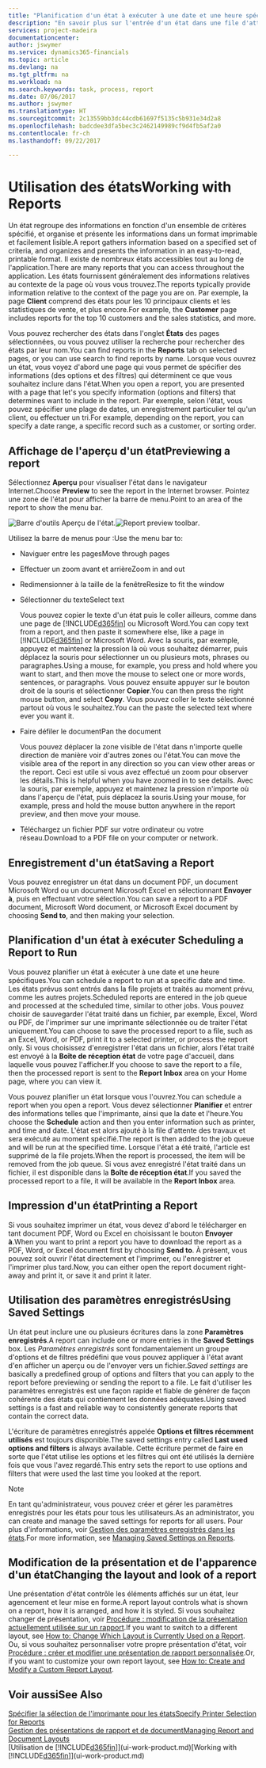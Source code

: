 ```yaml
---
title: "Planification d'un état à exécuter à une date et une heure spécifiques | Microsoft Docs"
description: "En savoir plus sur l'entrée d'un état dans une file d'attente de projets et la planification de son traitement à une date et à une heure spécifiques."
services: project-madeira
documentationcenter: 
author: jswymer
ms.service: dynamics365-financials
ms.topic: article
ms.devlang: na
ms.tgt_pltfrm: na
ms.workload: na
ms.search.keywords: task, process, report
ms.date: 07/06/2017
ms.author: jswymer
ms.translationtype: HT
ms.sourcegitcommit: 2c13559bb3dc44cdb61697f5135c5b931e34d2a8
ms.openlocfilehash: badcdee3dfa5bec3c2462149989cf9d4fb5af2a0
ms.contentlocale: fr-ch
ms.lasthandoff: 09/22/2017

---
```

# <a name="working-with-reports"></a><span data-ttu-id="9fba8-103">Utilisation des états</span><span class="sxs-lookup"><span data-stu-id="9fba8-103">Working with Reports</span></span>
<span data-ttu-id="9fba8-104">Un état regroupe des informations en fonction d'un ensemble de critères spécifié, et organise et présente les informations dans un format imprimable et facilement lisible.</span><span class="sxs-lookup"><span data-stu-id="9fba8-104">A report gathers information based on a specified set of criteria, and organizes and presents the information in an easy-to-read, printable format.</span></span> <span data-ttu-id="9fba8-105">Il existe de nombreux états accessibles tout au long de l'application.</span><span class="sxs-lookup"><span data-stu-id="9fba8-105">There are many reports that you can access throughout the application.</span></span> <span data-ttu-id="9fba8-106">Les états fournissent généralement des informations relatives au contexte de la page où vous vous trouvez.</span><span class="sxs-lookup"><span data-stu-id="9fba8-106">The reports typically provide information relative to the context of the page you are on.</span></span> <span data-ttu-id="9fba8-107">Par exemple, la page **Client** comprend des états pour les 10 principaux clients et les statistiques de vente, et plus encore.</span><span class="sxs-lookup"><span data-stu-id="9fba8-107">For example, the **Customer** page includes reports for the top 10 customers and the sales statistics, and more.</span></span>

<span data-ttu-id="9fba8-108">Vous pouvez rechercher des états dans l'onglet **États** des pages sélectionnées, ou vous pouvez utiliser la recherche pour rechercher des états par leur nom.</span><span class="sxs-lookup"><span data-stu-id="9fba8-108">You can find reports in the **Reports** tab on selected pages, or you can use search to find reports by name.</span></span> <span data-ttu-id="9fba8-109">Lorsque vous ouvrez un état, vous voyez d'abord une page qui vous permet de spécifier des informations (des options et des filtres) qui déterminent ce que vous souhaitez inclure dans l'état.</span><span class="sxs-lookup"><span data-stu-id="9fba8-109">When you open a report, you are presented with a page that let's you specify information (options and filters) that determines want to include in the report.</span></span> <span data-ttu-id="9fba8-110">Par exemple, selon l'état, vous pouvez spécifier une plage de dates, un enregistrement particulier tel qu'un client, ou effectuer un tri.</span><span class="sxs-lookup"><span data-stu-id="9fba8-110">For example, depending on the report, you can specify a date range, a specific record such as a customer, or sorting order.</span></span>

## <a name="previewing-a-report"></a><span data-ttu-id="9fba8-111">Affichage de l'aperçu d'un état</span><span class="sxs-lookup"><span data-stu-id="9fba8-111">Previewing a report</span></span>
<span data-ttu-id="9fba8-112">Sélectionnez **Aperçu** pour visualiser l'état dans le navigateur Internet.</span><span class="sxs-lookup"><span data-stu-id="9fba8-112">Choose **Preview** to see the report in the Internet browser.</span></span> <span data-ttu-id="9fba8-113">Pointez une zone de l'état pour afficher la barre de menu.</span><span class="sxs-lookup"><span data-stu-id="9fba8-113">Point to an area of the report to show the menu bar.</span></span>  

<span data-ttu-id="9fba8-114">![Barre d'outils Aperçu de l'état](media/report_viewer.png "Barre d'outils Aperçu de l'état").</span><span class="sxs-lookup"><span data-stu-id="9fba8-114">![Report preview toolbar](media/report_viewer.png "Report preview toolbar").</span></span>

<span data-ttu-id="9fba8-115">Utilisez la barre de menus pour :</span><span class="sxs-lookup"><span data-stu-id="9fba8-115">Use the menu bar to:</span></span>

-   <span data-ttu-id="9fba8-116">Naviguer entre les pages</span><span class="sxs-lookup"><span data-stu-id="9fba8-116">Move through pages</span></span>
-   <span data-ttu-id="9fba8-117">Effectuer un zoom avant et arrière</span><span class="sxs-lookup"><span data-stu-id="9fba8-117">Zoom in and out</span></span>
-   <span data-ttu-id="9fba8-118">Redimensionner à la taille de la fenêtre</span><span class="sxs-lookup"><span data-stu-id="9fba8-118">Resize to fit the window</span></span>
-   <span data-ttu-id="9fba8-119">Sélectionner du texte</span><span class="sxs-lookup"><span data-stu-id="9fba8-119">Select text</span></span>

    <span data-ttu-id="9fba8-120">Vous pouvez copier le texte d'un état puis le coller ailleurs, comme dans une page de [!INCLUDE[d365fin](includes/d365fin_md.md)] ou Microsoft Word.</span><span class="sxs-lookup"><span data-stu-id="9fba8-120">You can copy text from a report, and then paste it somewhere else, like a page in [!INCLUDE[d365fin](includes/d365fin_md.md)] or Microsoft Word.</span></span>  <span data-ttu-id="9fba8-121">Avec la souris, par exemple, appuyez et maintenez la pression là où vous souhaitez démarrer, puis déplacez la souris pour sélectionner un ou plusieurs mots, phrases ou paragraphes.</span><span class="sxs-lookup"><span data-stu-id="9fba8-121">Using a mouse, for example, you press and hold where you want to start, and then move the mouse to select one or more words, sentences, or paragraphs.</span></span> <span data-ttu-id="9fba8-122">Vous pouvez ensuite appuyer sur le bouton droit de la souris et sélectionner **Copier**.</span><span class="sxs-lookup"><span data-stu-id="9fba8-122">You can then press the right mouse button, and select **Copy**.</span></span> <span data-ttu-id="9fba8-123">Vous pouvez coller le texte sélectionné partout où vous le souhaitez.</span><span class="sxs-lookup"><span data-stu-id="9fba8-123">You can the paste the selected text where ever you want it.</span></span>
-   <span data-ttu-id="9fba8-124">Faire défiler le document</span><span class="sxs-lookup"><span data-stu-id="9fba8-124">Pan the document</span></span>

    <span data-ttu-id="9fba8-125">Vous pouvez déplacer la zone visible de l'état dans n'importe quelle direction de manière voir d'autres zones ou l'état.</span><span class="sxs-lookup"><span data-stu-id="9fba8-125">You can move the visible area of the report in any direction so you can view other areas or the report.</span></span> <span data-ttu-id="9fba8-126">Ceci est utile si vous avez effectué un zoom pour observer les détails.</span><span class="sxs-lookup"><span data-stu-id="9fba8-126">This is helpful when you have zoomed in to see details.</span></span>  <span data-ttu-id="9fba8-127">Avec la souris, par exemple, appuyez et maintenez la pression n'importe où dans l'aperçu de l'état, puis déplacez la souris.</span><span class="sxs-lookup"><span data-stu-id="9fba8-127">Using your mouse, for example, press and hold the mouse button anywhere in the report preview, and then move your mouse.</span></span>

-   <span data-ttu-id="9fba8-128">Téléchargez un fichier PDF sur votre ordinateur ou votre réseau.</span><span class="sxs-lookup"><span data-stu-id="9fba8-128">Download to a PDF file on your computer or network.</span></span>


## <a name="saving-a-report"></a><span data-ttu-id="9fba8-129">Enregistrement d'un état</span><span class="sxs-lookup"><span data-stu-id="9fba8-129">Saving a Report</span></span>
<span data-ttu-id="9fba8-130">Vous pouvez enregistrer un état dans un document PDF, un document Microsoft Word ou un document Microsoft Excel en sélectionnant **Envoyer à**, puis en effectuant votre sélection.</span><span class="sxs-lookup"><span data-stu-id="9fba8-130">You can save a report to a PDF document, Microsoft Word document, or Microsoft Excel document by choosing **Send to**, and then making your selection.</span></span> 

## <span data-ttu-id="9fba8-131"><a name="ScheduleReport"></a> Planification d'un état à exécuter</span><span class="sxs-lookup"><span data-stu-id="9fba8-131"><a name="ScheduleReport"></a> Scheduling a Report to Run</span></span>
<span data-ttu-id="9fba8-132">Vous pouvez planifier un état à exécuter à une date et une heure spécifiques.</span><span class="sxs-lookup"><span data-stu-id="9fba8-132">You can schedule a report to run at a specific date and time.</span></span> <span data-ttu-id="9fba8-133">Les états prévus sont entrés dans la file projets et traités au moment prévu, comme les autres projets.</span><span class="sxs-lookup"><span data-stu-id="9fba8-133">Scheduled reports are entered in the job queue and processed at the scheduled time, similar to other jobs.</span></span> <span data-ttu-id="9fba8-134">Vous pouvez choisir de sauvegarder l'état traité dans un fichier, par exemple, Excel, Word ou PDF, de l'imprimer sur une imprimante sélectionnée ou de traiter l'état uniquement.</span><span class="sxs-lookup"><span data-stu-id="9fba8-134">You can choose to save the processed report to a file, such as an Excel, Word, or PDF, print it to a selected printer, or process the report only.</span></span> <span data-ttu-id="9fba8-135">Si vous choisissez d'enregistrer l'état dans un fichier, alors l'état traité est envoyé à la **Boîte de réception état** de votre page d'accueil, dans laquelle vous pouvez l'afficher.</span><span class="sxs-lookup"><span data-stu-id="9fba8-135">If you choose to save the report to a file, then the processed report is sent to the **Report Inbox** area on your Home page, where you can view it.</span></span>

<span data-ttu-id="9fba8-136">Vous pouvez planifier un état lorsque vous l'ouvrez.</span><span class="sxs-lookup"><span data-stu-id="9fba8-136">You can schedule a report when you open a report.</span></span> <span data-ttu-id="9fba8-137">Vous devez sélectionner **Planifier** et entrer des informations telles que l'imprimante, ainsi que la date et l'heure.</span><span class="sxs-lookup"><span data-stu-id="9fba8-137">You choose the **Schedule** action and then you enter information such as printer, and time and date.</span></span> <span data-ttu-id="9fba8-138">L'état est alors ajouté à la file d'attente des travaux et sera exécuté au moment spécifié.</span><span class="sxs-lookup"><span data-stu-id="9fba8-138">The report is then added to the job queue and will be run at the specified time.</span></span> <span data-ttu-id="9fba8-139">Lorsque l'état a été traité, l'article est supprimé de la file projets.</span><span class="sxs-lookup"><span data-stu-id="9fba8-139">When the report is processed, the item will be removed from the job queue.</span></span> <span data-ttu-id="9fba8-140">Si vous avez enregistré l'état traité dans un fichier, il est disponible dans la **Boîte de réception état**.</span><span class="sxs-lookup"><span data-stu-id="9fba8-140">If you saved the processed report to a file, it will be available in the **Report Inbox** area.</span></span>

## <span data-ttu-id="9fba8-141"><a name="PrintReport"></a>Impression d'un état</span><span class="sxs-lookup"><span data-stu-id="9fba8-141"><a name="PrintReport"></a>Printing a Report</span></span>
<span data-ttu-id="9fba8-142">Si vous souhaitez imprimer un état, vous devez d'abord le télécharger en tant document PDF, Word ou Excel en choisissant le bouton **Envoyer à**.</span><span class="sxs-lookup"><span data-stu-id="9fba8-142">When you want to print a report you have to download the report as a PDF, Word, or Excel document first by choosing **Send to**.</span></span> <span data-ttu-id="9fba8-143">À présent, vous pouvez soit ouvrir l'état directement et l'imprimer, ou l'enregistrer et l'imprimer plus tard.</span><span class="sxs-lookup"><span data-stu-id="9fba8-143">Now, you can either open the report document right-away and print it, or save it and print it later.</span></span>

## <a name="using-saved-settings"></a><span data-ttu-id="9fba8-144">Utilisation des paramètres enregistrés</span><span class="sxs-lookup"><span data-stu-id="9fba8-144">Using Saved Settings</span></span>
<span data-ttu-id="9fba8-145">Un état peut inclure une ou plusieurs écritures dans la zone **Paramètres enregistrés**.</span><span class="sxs-lookup"><span data-stu-id="9fba8-145">A report can include one or more entries in the **Saved Settings** box.</span></span> <span data-ttu-id="9fba8-146">Les *Paramètres enregistrés* sont fondamentalement un groupe d'options et de filtres prédéfini que vous pouvez appliquer à l'état avant d'en afficher un aperçu ou de l'envoyer vers un fichier.</span><span class="sxs-lookup"><span data-stu-id="9fba8-146">*Saved settings* are basically a predefined group of options and filters that you can apply to the report before previewing or sending the report to a file.</span></span> <span data-ttu-id="9fba8-147">Le fait d'utiliser les paramètres enregistrés est une façon rapide et fiable de générer de façon cohérente des états qui contiennent les données adéquates.</span><span class="sxs-lookup"><span data-stu-id="9fba8-147">Using saved settings is a fast and reliable way to consistently generate reports that contain the correct data.</span></span>

<span data-ttu-id="9fba8-148">L'écriture de paramètres enregistrés appelée **Options et filtres récemment utilisés** est toujours disponible.</span><span class="sxs-lookup"><span data-stu-id="9fba8-148">The saved settings entry called **Last used options and filters** is always available.</span></span> <span data-ttu-id="9fba8-149">Cette écriture permet de faire en sorte que l'état utilise les options et les filtres qui ont été utilisés la dernière fois que vous l'avez regardé.</span><span class="sxs-lookup"><span data-stu-id="9fba8-149">This entry sets the report to use options and filters that were used the last time you looked at the report.</span></span>

>[!NOTE]
><span data-ttu-id="9fba8-150">En tant qu'administrateur, vous pouvez créer et gérer les paramètres enregistrés pour les états pour tous les utilisateurs.</span><span class="sxs-lookup"><span data-stu-id="9fba8-150">As an administrator, you can create and manage the saved settings for reports for all users.</span></span> <span data-ttu-id="9fba8-151">Pour plus d'informations, voir [Gestion des paramètres enregistrés dans les états](reports-saving-reusing-settings.md).</span><span class="sxs-lookup"><span data-stu-id="9fba8-151">For more information, see [Managing Saved Settings on Reports](reports-saving-reusing-settings.md).</span></span>

## <a name="changing-the-layout-and-look-of-a-report"></a><span data-ttu-id="9fba8-152">Modification de la présentation et de l'apparence d'un état</span><span class="sxs-lookup"><span data-stu-id="9fba8-152">Changing the layout and look of a report</span></span>
<span data-ttu-id="9fba8-153">Une présentation d'état contrôle les éléments affichés sur un état, leur agencement et leur mise en forme.</span><span class="sxs-lookup"><span data-stu-id="9fba8-153">A report layout controls what is shown on a report, how it is arranged, and how it is styled.</span></span> <span data-ttu-id="9fba8-154">Si vous souhaitez changer de présentation, voir [Procédure : modification de la présentation actuellement utilisée sur un rapport](ui-how-change-layout-currently-used-report.md).</span><span class="sxs-lookup"><span data-stu-id="9fba8-154">If you want to switch to a different layout, see [How to: Change Which Layout is Currently Used on a Report](ui-how-change-layout-currently-used-report.md).</span></span> <span data-ttu-id="9fba8-155">Ou, si vous souhaitez personnaliser votre propre présentation d'état, voir [Procédure : créer et modifier une présentation de rapport personnalisée](ui-how-create-custom-report-layout.md).</span><span class="sxs-lookup"><span data-stu-id="9fba8-155">Or, if you want to customize your own report layout, see [How to: Create and Modify a Custom Report Layout](ui-how-create-custom-report-layout.md).</span></span>

## <a name="see-also"></a><span data-ttu-id="9fba8-156">Voir aussi</span><span class="sxs-lookup"><span data-stu-id="9fba8-156">See Also</span></span>
[<span data-ttu-id="9fba8-157">Spécifier la sélection de l'imprimante pour les états</span><span class="sxs-lookup"><span data-stu-id="9fba8-157">Specify Printer Selection for Reports</span></span>](ui-specify-printer-selection-reports.md)  
[<span data-ttu-id="9fba8-158">Gestion des présentations de rapport et de document</span><span class="sxs-lookup"><span data-stu-id="9fba8-158">Managing Report and Document Layouts</span></span>](ui-manage-report-layouts.md)  
<span data-ttu-id="9fba8-159">[Utilisation de [!INCLUDE[d365fin](includes/d365fin_md.md)]](ui-work-product.md)</span><span class="sxs-lookup"><span data-stu-id="9fba8-159">[Working with [!INCLUDE[d365fin](includes/d365fin_md.md)]](ui-work-product.md)</span></span>

